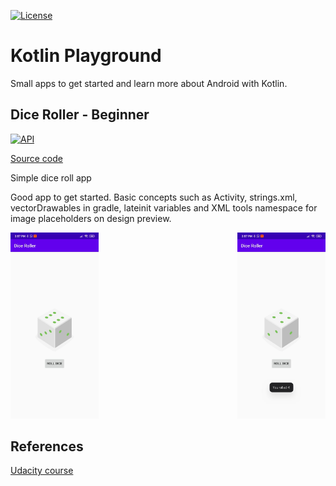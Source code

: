 <a href="https://opensource.org/licenses/Apache-2.0"><img alt="License" src="https://img.shields.io/badge/License-Apache%202.0-blue.svg"/></a>

# Kotlin Playground
Small apps to get started and learn more about Android with Kotlin. 

## Dice Roller - Beginner
<a align="center" href="https://img.shields.io/badge/API-19%2B-brightgreen.svg?style=flat
"><img alt="API" src="https://img.shields.io/badge/API-19%2B-brightgreen.svg?style=flat"/></a>

[Source code](https://github.com/Pedr0Rocha/kotlin-playground/tree/master/DiceRoller)

Simple dice roll app

Good app to get started. Basic concepts such as Activity, strings.xml, vectorDrawables in gradle, lateinit variables and XML tools namespace for image placeholders on design preview.

<div width="100%">
    <img width="28%" src="DiceRoller/images/image1.jpeg">
    <img width="28%" src="DiceRoller/images/image2.jpeg" align="right">
</div>

## References

[Udacity course](https://classroom.udacity.com/courses/ud9012)
